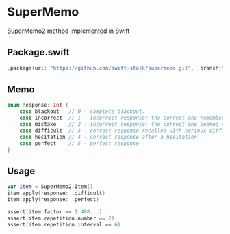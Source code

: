 # SuperMemo

SuperMemo2 method implemented in Swift

## Package.swift

```swift
.package(url: "https://github.com/swift-stack/supermemo.git", .branch("fiber"))
```

## Memo
```swift
enum Response: Int {
    case blackout   // 0 - complete blackout.
    case incorrect  // 1 - incorrect response; the correct one remembered
    case mistake    // 2 - incorrect response; the correct one seemed easy to recall
    case difficult  // 3 - correct response recalled with serious difficulty
    case hesitation // 4 - correct response after a hesitation
    case perfect    // 5 - perfect response
}
```

## Usage

```swift
var item = SuperMemo2.Item()
item.apply(response: .difficult)
item.apply(response: .perfect)

assert(item.factor == 1.400...)
assert(item.repetition.number == 2)
assert(item.repetition.interval == 6)
```
